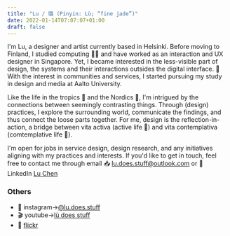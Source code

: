 ```yaml
---
title: "Lu / 璐 (Pinyin: Lù; “fine jade”)"
date: 2022-01-14T07:07:07+01:00
draft: false
---
```


I'm Lu, a designer and artist currently based in Helsinki. Before moving to Finland, I studied computing 🧑‍💻 and have worked as an interaction and UX designer in Singapore. Yet, I became interested in the less-visible part of design, the systems and their interactions outsides the digital interface. 🌱 With the interest in communities and services, I started pursuing my study in design and media at Aalto University.

Like the life in the tropics 🌴 and the Nordics 🌲, I'm intrigued by the connections between seemingly contrasting things. Through (design) practices, I explore the surrounding world, communicate the findings, and thus connect the loose parts together. For me, design is the reflection-in-action, a bridge between vita activa (active life 🙌) and vita contemplativa (comtemplative life 🧠).

I'm open for jobs in service design, design research, and any initiatives aligning with my practices and interests. If you'd like to get in touch, feel free to contact me through email 📥 [lu.does.stuff@outlook.com](lu.does.stuff@outlook.com) or 🤝 LinkedIn [Lu Chen](https://www.linkedin.com/in/lu-chen-43177191/)


### Others
- 💾 instagram->[@lu.does.stuff](https://www.instagram.com/lu.does.stuff/)
- 🎬 youtube->[lù does stuff](https://www.youtube.com/@lu_does_stuff")
- 📸 [flickr](https://www.flickr.com/people/chenlu-ciel/)